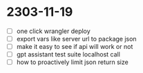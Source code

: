 # 2303-11-19
- [ ] one click wrangler deploy
- [ ] export vars like server url to package json
- [ ] make it easy to see if api will work or not
- [ ] gpt assistant test suite localhost call
- [ ] how to proactively limit json return size
